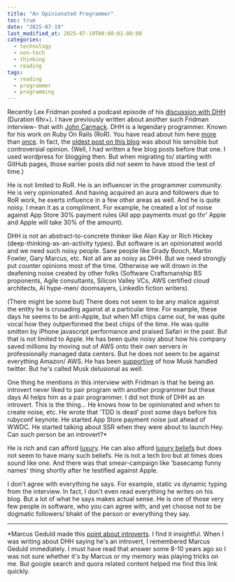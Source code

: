 ```yaml
---
title: "An Opinionated Programmer"
toc: true
date: "2025-07-19"
last_modified_at: 2025-07-19T00:00:01-00:00
categories:
  - technology
  - non-tech
  - thinking
  - reading
tags: 
  - reading
  - programmer
  - programming
---
```

Recently Lex Fridman posted a podcast episode of his [discussion with DHH](https://www.youtube.com/watch?v=vagyIcmIGOQ) (Duration 6hr+). I have previously written about another such Fridman interview- that with [John Carmack](https://atul-atul.github.io/a-master-programmer/). DHH is a legendary programmer. Known for his work on Ruby On Rails (RoR). You have read about him here [more](https://atul-atul.github.io/Is-TDD-Dead-Discussion-Revisited/) than [once](https://atul-atul.github.io/consolidations-and-monopolies/). In fact, the [oldest post on this blog](https://atul-atul.github.io/Is-TDD-Dead/) was about his sensible but controversial opinion. (Well, I had written a few blog posts before that one. I used wordpress for blogging then. But when migrating to/ starting with GitHub pages, those earlier posts did not seem to have stood the test of time.)

He is not limited to RoR. He is an influencer in the programmer community. He is very opinionated. And having acquired an aura and followers due to RoR work, he exerts influence in a few other areas as well. And he is quite noisy. I mean it as a compliment. For example, he created a lot of noise against App Store 30% payment rules (All app payments must go thr' Apple and Apple will take 30% of the amount). 

DHH is not an abstract-to-concrete thinker like Alan Kay or Rich Hickey (deep-thinking-as-an-activity types). But software is an opinionated world and we need such noisy people. Sane people like Grady Booch, Martin Fowler, Gary Marcus, etc. Not all are as noisy as DHH. But we need strongly put counter opinions most of the time. Otherwise we will drown in the deafening noise created by other folks (Software Craftsmanship BS proponents, Agile consultants, Silicon Valley VCs, AWS certified cloud architects, AI hype-men/ doomsayers,  LinkedIn fiction writers).

(There might be some but) There does not seem to be any malice against the entity he is crusading against at a particular time. For example, these days he seems to be anti-Apple, but when M1 chips came out, he was quite vocal how they outperformed the best chips of the time. He was quite smitten by iPhone javascript performance and praised Safari in the past. But that is not limited to Apple. He has been quite noisy about how his company saved millions by moving out of AWS onto their own servers in professionally managed data centers. But he does not seem to be against everything Amazon/ AWS. He has been [supportive](https://world.hey.com/dhh/the-musk-algorithm-977bf312) of how Musk handled twitter. But he's called Musk delusional as well.

One thing he mentions in this interview with Fridman is that he being an introvert never liked to pair program with another programmer but these days AI helps him as a pair programmer. I did not think of DHH as an introvert. This is the thing... He knows how to be opinionated and when to create noise, etc. He wrote that 'TDD is dead' post some days before his rubyconf keynote. He started App Store payment noise just ahead of WWDC. He started talking about SSR when they were about to launch Hey. Can such person be an introvert?*

He is rich and can afford [luxury](https://x.com/dhh/status/1819875809622171689). He can also afford [luxury beliefs](https://www.youtube.com/watch?v=OqPuF5d1-5U) but does not seem to have many such beliefs. He is not a tech bro but at times does sound like one. And there was that smear-campaign like 'basecamp funny names' thing shortly after he testified against Apple.

I don't agree with everything he says. For example, static vs dynamic typing from the interview. In fact, I don't even read everything he writes on his blog. But a lot of what he says makes actual sense. He is one of those very few people in software, who you can agree with, and yet choose not to be dogmatic followers/ bhakt of the person or everything they say.

---
*Marcus Geduld made this [point about introverts](https://www.quora.com/What-is-life-like-for-an-introvert/answer/Marcus-Geduld). I find it insightful. When I was writing about DHH saying he's an introvert, I remembered Marcus Geduld immediately. I must have read that answer some 8-10 years ago so I was not sure whether it's by Marcus or my memory was playing tricks on me. But google search and quora related content helped me find this link quickly.